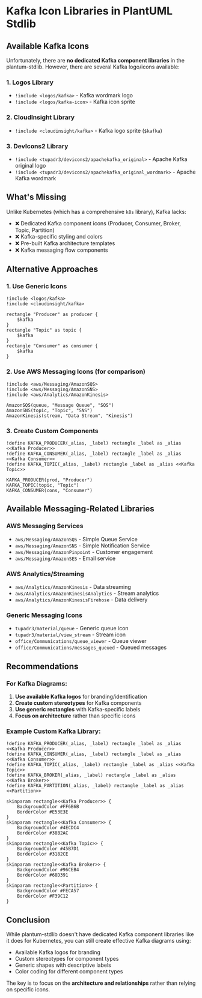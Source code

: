 # Kafka Icon Libraries in PlantUML Stdlib

## Available Kafka Icons

Unfortunately, there are **no dedicated Kafka component libraries** in the plantum-stdlib. However, there are several Kafka logo/icons available:

### 1. Logos Library
- `!include <logos/kafka>` - Kafka wordmark logo
- `!include <logos/kafka-icon>` - Kafka icon sprite

### 2. CloudInsight Library  
- `!include <cloudinsight/kafka>` - Kafka logo sprite (`$kafka`)

### 3. DevIcons2 Library
- `!include <tupadr3/devicons2/apachekafka_original>` - Apache Kafka original logo
- `!include <tupadr3/devicons2/apachekafka_original_wordmark>` - Apache Kafka wordmark

## What's Missing

Unlike Kubernetes (which has a comprehensive `k8s` library), Kafka lacks:
- ❌ Dedicated Kafka component icons (Producer, Consumer, Broker, Topic, Partition)
- ❌ Kafka-specific styling and colors
- ❌ Pre-built Kafka architecture templates
- ❌ Kafka messaging flow components

## Alternative Approaches

### 1. Use Generic Icons
```plantuml
!include <logos/kafka>
!include <cloudinsight/kafka>

rectangle "Producer" as producer {
    $kafka
}
rectangle "Topic" as topic {
    $kafka
}
rectangle "Consumer" as consumer {
    $kafka
}
```

### 2. Use AWS Messaging Icons (for comparison)
```plantuml
!include <aws/Messaging/AmazonSQS>
!include <aws/Messaging/AmazonSNS>
!include <aws/Analytics/AmazonKinesis>

AmazonSQS(queue, "Message Queue", "SQS")
AmazonSNS(topic, "Topic", "SNS")
AmazonKinesis(stream, "Data Stream", "Kinesis")
```

### 3. Create Custom Components
```plantuml
!define KAFKA_PRODUCER(_alias, _label) rectangle _label as _alias <<Kafka Producer>>
!define KAFKA_CONSUMER(_alias, _label) rectangle _label as _alias <<Kafka Consumer>>
!define KAFKA_TOPIC(_alias, _label) rectangle _label as _alias <<Kafka Topic>>

KAFKA_PRODUCER(prod, "Producer")
KAFKA_TOPIC(topic, "Topic")
KAFKA_CONSUMER(cons, "Consumer")
```

## Available Messaging-Related Libraries

### AWS Messaging Services
- `aws/Messaging/AmazonSQS` - Simple Queue Service
- `aws/Messaging/AmazonSNS` - Simple Notification Service
- `aws/Messaging/AmazonPinpoint` - Customer engagement
- `aws/Messaging/AmazonSES` - Email service

### AWS Analytics/Streaming
- `aws/Analytics/AmazonKinesis` - Data streaming
- `aws/Analytics/AmazonKinesisAnalytics` - Stream analytics
- `aws/Analytics/AmazonKinesisFirehose` - Data delivery

### Generic Messaging Icons
- `tupadr3/material/queue` - Generic queue icon
- `tupadr3/material/view_stream` - Stream icon
- `office/Communications/queue_viewer` - Queue viewer
- `office/Communications/messages_queued` - Queued messages

## Recommendations

### For Kafka Diagrams:
1. **Use available Kafka logos** for branding/identification
2. **Create custom stereotypes** for Kafka components
3. **Use generic rectangles** with Kafka-specific labels
4. **Focus on architecture** rather than specific icons

### Example Custom Kafka Library:
```plantuml
!define KAFKA_PRODUCER(_alias, _label) rectangle _label as _alias <<Kafka Producer>>
!define KAFKA_CONSUMER(_alias, _label) rectangle _label as _alias <<Kafka Consumer>>
!define KAFKA_TOPIC(_alias, _label) rectangle _label as _alias <<Kafka Topic>>
!define KAFKA_BROKER(_alias, _label) rectangle _label as _alias <<Kafka Broker>>
!define KAFKA_PARTITION(_alias, _label) rectangle _label as _alias <<Partition>>

skinparam rectangle<<Kafka Producer>> {
    BackgroundColor #FF6B6B
    BorderColor #E53E3E
}
skinparam rectangle<<Kafka Consumer>> {
    BackgroundColor #4ECDC4
    BorderColor #38B2AC
}
skinparam rectangle<<Kafka Topic>> {
    BackgroundColor #45B7D1
    BorderColor #3182CE
}
skinparam rectangle<<Kafka Broker>> {
    BackgroundColor #96CEB4
    BorderColor #68D391
}
skinparam rectangle<<Partition>> {
    BackgroundColor #FECA57
    BorderColor #F39C12
}
```

## Conclusion

While plantum-stdlib doesn't have dedicated Kafka component libraries like it does for Kubernetes, you can still create effective Kafka diagrams using:
- Available Kafka logos for branding
- Custom stereotypes for component types
- Generic shapes with descriptive labels
- Color coding for different component types

The key is to focus on the **architecture and relationships** rather than relying on specific icons.
